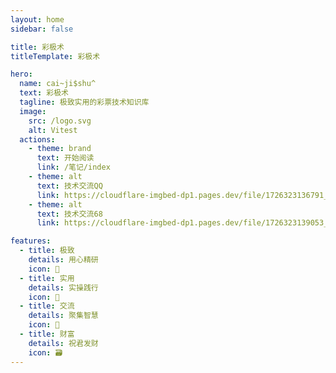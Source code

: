 ```yaml
---
layout: home
sidebar: false

title: 彩极术
titleTemplate: 彩极术

hero:
  name: cai~ji$shu^
  text: 彩极术
  tagline: 极致实用的彩票技术知识库
  image:
    src: /logo.svg
    alt: Vitest
  actions:
    - theme: brand
      text: 开始阅读
      link: /笔记/index
    - theme: alt
      text: 技术交流QQ
      link: https://cloudflare-imgbed-dp1.pages.dev/file/1726323136791_QQ859455864.jpg
    - theme: alt
      text: 技术交流68
      link: https://cloudflare-imgbed-dp1.pages.dev/file/1726323139053_1726317865243.jpg

features:
  - title: 极致
    details: 用心精研
    icon: 🌈
  - title: 实用
    details: 实操践行
    icon: 📃
  - title: 交流
    details: 聚集智慧
    icon: 🚀
  - title: 财富
    details: 祝君发财
    icon: 🗃
---
```


<HomePage />
